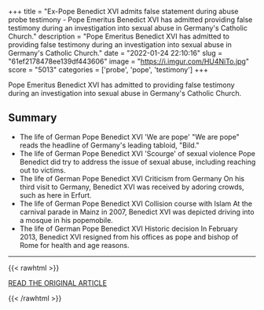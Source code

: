 +++
title = "Ex-Pope Benedict XVI admits false statement during abuse probe testimony - Pope Emeritus Benedict XVI has admitted providing false testimony during an investigation into sexual abuse in Germany's Catholic Church."
description = "Pope Emeritus Benedict XVI has admitted to providing false testimony during an investigation into sexual abuse in Germany's Catholic Church."
date = "2022-01-24 22:10:16"
slug = "61ef2178478ee139df443606"
image = "https://i.imgur.com/HU4NiTo.jpg"
score = "5013"
categories = ['probe', 'pope', 'testimony']
+++

Pope Emeritus Benedict XVI has admitted to providing false testimony during an investigation into sexual abuse in Germany's Catholic Church.

## Summary

- The life of German Pope Benedict XVI 'We are pope' "We are pope" reads the headline of Germany's leading tabloid, "Bild."
- The life of German Pope Benedict XVI 'Scourge' of sexual violence Pope Benedict did try to address the issue of sexual abuse, including reaching out to victims.
- The life of German Pope Benedict XVI Criticism from Germany On his third visit to Germany, Benedict XVI was received by adoring crowds, such as here in Erfurt.
- The life of German Pope Benedict XVI Collision course with Islam At the carnival parade in Mainz in 2007, Benedict XVI was depicted driving into a mosque in his popemobile.
- The life of German Pope Benedict XVI Historic decision In February 2013, Benedict XVI resigned from his offices as pope and bishop of Rome for health and age reasons.

---

{{< rawhtml >}}
  <p class="article-category">
    <a target="_blank" href="https://www.dw.com/en/ex-pope-benedict-xvi-admits-false-statement-during-abuse-probe-testimony/a-60535297">READ THE ORIGINAL ARTICLE</a>
  </p>
{{< /rawhtml >}}
